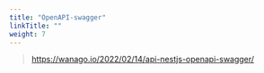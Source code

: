 ```yaml
---
title: "OpenAPI-swagger"
linkTitle: ""
weight: 7
---
```


> https://wanago.io/2022/02/14/api-nestjs-openapi-swagger/

